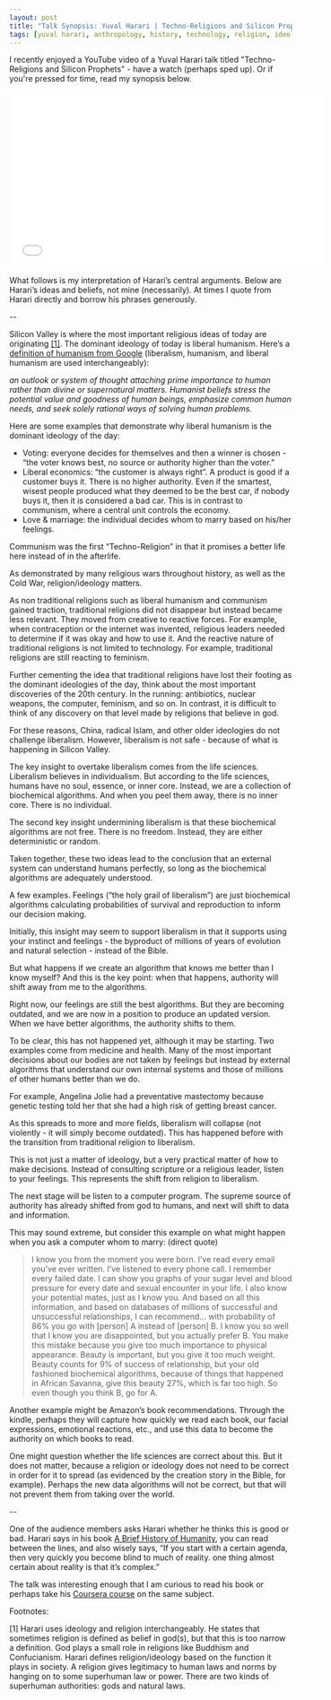 ```yaml
---
layout: post
title: "Talk Synopsis: Yuval Harari | Techno-Religions and Silicon Prophets"
tags: [yuval harari, anthropology, history, technology, religion, ideology, humanism, liberalism, liberal humanism, youtube]
---
```


I recently enjoyed a YouTube video of a Yuval Harari talk titled "Techno-Religions and Silicon Prophets" - have a watch (perhaps sped up). Or if you're pressed for time, read my synopsis below.

<iframe width="560" height="315" src="//youtube.com/embed/g6BK5Q_Dblo" allowfullscreen frameborder="0"></iframe>

What follows is my interpretation of Harari’s central arguments. Below are Harari’s ideas and beliefs, not mine (necessarily). At times I quote from Harari directly and borrow his phrases generously. 

--

Silicon Valley is where the most important religious ideas of today are originating [[1]](#1). The dominant ideology of today is liberal humanism. Here’s a [definition of humanism from Google](https://www.google.com/search?q=define%20humanism) (liberalism, humanism, and liberal humanism are used interchangeably):

*an outlook or system of thought attaching prime importance to human rather than divine or supernatural matters. Humanist beliefs stress the potential value and goodness of human beings, emphasize common human needs, and seek solely rational ways of solving human problems.*

Here are some examples that demonstrate why liberal humanism is the dominant ideology of the day:

- Voting: everyone decides for themselves and then a winner is chosen - “the voter knows best, no source or authority higher than the voter.”
- Liberal economics: “the customer is always right”. A product is good if a customer buys it. There is no higher authority. Even if the smartest, wisest people produced what they deemed to be the best car, if nobody buys it, then it is considered a bad car. This is in contrast to communism, where a central unit controls the economy. 
- Love & marriage: the individual decides whom to marry based on his/her feelings. 

Communism was the first “Techno-Religion” in that it promises a better life here instead of in the afterlife. 

As demonstrated by many religious wars throughout history, as well as the Cold War, religion/ideology matters. 

As non traditional religions such as liberal humanism and communism gained traction, traditional religions did not disappear but instead became less relevant. They moved from creative to reactive forces. For example, when contraception or the internet was invented, religious leaders needed to determine if it was okay and how to use it. And the reactive nature of traditional religions is not limited to technology. For example, traditional religions are still reacting to feminism.

Further cementing the idea that traditional religions have lost their footing as the dominant ideologies of the day, think about the most important discoveries of the 20th century. In the running: antibiotics, nuclear weapons, the computer, feminism, and so on. In contrast, it is difficult to think of any discovery on that level made by religions that believe in god.

For these reasons, China, radical Islam, and other older ideologies do not challenge liberalism. However, liberalism is not safe - because of what is happening in Silicon Valley.

The key insight to overtake liberalism comes from the life sciences. Liberalism believes in individualism. But according to the life sciences, humans have no soul, essence, or inner core. Instead, we are a collection of biochemical algorithms. And when you peel them away, there is no inner core. There is no individual.

The second key insight undermining liberalism is that these biochemical algorithms are not free. There is no freedom. Instead, they are either deterministic or random. 

Taken together, these two ideas lead to the conclusion that an external system can understand humans perfectly, so long as the biochemical algorithms are adequately understood.

A few examples. Feelings (“the holy grail of liberalism”) are just biochemical algorithms calculating probabilities of survival and reproduction to inform our decision making. 

Initially, this insight may seem to support liberalism in that it supports using your instinct and feelings - the byproduct of millions of years of evolution and natural selection - instead of the Bible. 

But what happens if we create an algorithm that knows me better than I know myself? And this is the key point: when that happens, authority will shift away from me to the algorithms.

Right now, our feelings are still the best algorithms. But they are becoming outdated, and we are now in a position to produce an updated version. When we have better algorithms, the authority shifts to them.

To be clear, this has not happened yet, although it may be starting. Two examples come from medicine and health. Many of the most important decisions about our bodies are not taken by feelings but instead by external algorithms that understand our own internal systems and those of millions of other humans better than we do. 

For example, Angelina Jolie had a preventative mastectomy because genetic testing told her that she had a high risk of getting breast cancer. 

As this spreads to more and more fields, liberalism will collapse (not violently - it will simply become outdated). This has happened before with the transition from traditional religion to liberalism. 

This is not just a matter of ideology, but a very practical matter of how to make decisions. Instead of consulting scripture or a religious leader, listen to your feelings. This represents the shift from religion to liberalism. 

The next stage will be listen to a computer program. The supreme source of authority has already shifted from god to humans, and next will shift to data and information.

This may sound extreme, but consider this example on what might happen when you ask a computer whom to marry: (direct quote)

> I know you from the moment you were born. I’ve read every email you’ve ever written. I’ve listened to every phone call. I remember every failed date. I can show you graphs of your sugar level and blood pressure for every date and sexual encounter in your life. I also know your potential mates, just as I know you. And based on all this information, and based on databases of millions of successful and unsuccessful relationships, I can recommend… with probability of 86% you go with [person] A instead of [person] B. I know you so well that I know you are disappointed, but you actually prefer B. You make this mistake because you give too much importance to physical appearance. Beauty is important, but you give it too much weight. Beauty counts for 9% of success of relationship, but your old fashioned biochemical algorithms, because of things that happened in African Savanna, give this beauty 27%, which is far too high. So even though you think B, go for A.

Another example might be Amazon’s book recommendations. Through the kindle, perhaps they will capture how quickly we read each book, our facial expressions, emotional reactions, etc., and use this data to become the authority on which books to read. 

One might question whether the life sciences are correct about this. But it does not matter, because a religion or ideology does not need to be correct in order for it to spread (as evidenced by the creation story in the Bible, for example). Perhaps the new data algorithms will not be correct, but that will not prevent them from taking over the world.

--

One of the audience members asks Harari whether he thinks this is good or bad. Harari says in his book [A Brief History of Humanity](http://www.amazon.com/Brief-History-Humanity-By-Literature/dp/B0073HDM7G), you can read between the lines, and also wisely says, “If you start with a certain agenda, then very quickly you become blind to much of reality. one thing almost certain about reality is that it’s complex.”

The talk was interesting enough that I am curious to read his book or perhaps take his [Coursera course](https://www.coursera.org/instructor/~284) on the same subject. 

Footnotes:

<p id="1">[1] Harari uses ideology and religion interchangeably. He states that sometimes religion is defined as belief in god(s), but that this is too narrow a definition. God plays a small role in religions like Buddhism and Confucianism. Harari defines religion/ideology based on the function it plays in society. A religion gives legitimacy to human laws and norms by hanging on to some superhuman law or power. There are two kinds of superhuman authorities: gods and natural laws.</p>